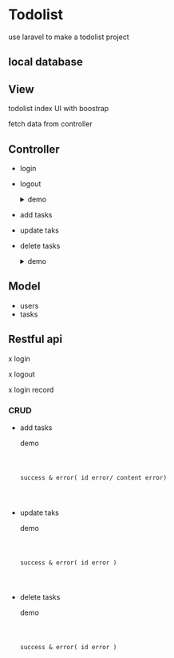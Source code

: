 # Todolist 
use laravel to make a todolist project



## local database 


## View
todolist index UI with boostrap

fetch data from controller

## Controller 

- login 
- logout 
    <details>
    <summary> demo  </summary>
    <!-- <pre><code> -->
    ![](https://github.com/kiddchantw/todolistLaravelTest/blob/master/public/loginAndloginout.gif)

    ![test](https://zh.wikipedia.org/wiki/Google_Lens#/media/File:Google_Lens_-_new_logo.png)
    <!-- </code></pre> -->
    </details>



- add tasks 
- update taks
- delete tasks
    <details>
    <summary> demo  </summary>
    <pre><code>
    ![](https://github.com/kiddchantw/todolistLaravelTest/blob/master/public/CRUD.gif)
    </code></pre>
    </details>





## Model 

- users
- tasks


    

## Restful api
x login 

x logout 

x login record

### CRUD
- add tasks 
    <summary> demo  </summary>
    <pre><code>
    
    success & error( id error/ content error)

    </code></pre>
    </details>

- update taks
    <summary> demo  </summary>
    <pre><code>
    
    success & error( id error )
    
    </code></pre>
    </details>
- delete tasks
    <summary> demo  </summary>
    <pre><code>
    
    success & error( id error )
    
    </code></pre>
    </details>










